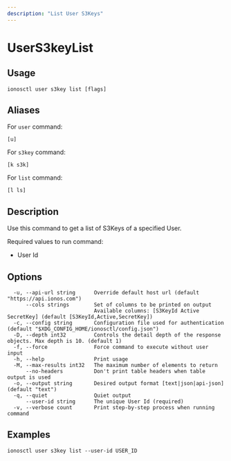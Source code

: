 ```yaml
---
description: "List User S3Keys"
---
```


# UserS3keyList

## Usage

```text
ionosctl user s3key list [flags]
```

## Aliases

For `user` command:

```text
[u]
```

For `s3key` command:

```text
[k s3k]
```

For `list` command:

```text
[l ls]
```

## Description

Use this command to get a list of S3Keys of a specified User.

Required values to run command:

* User Id

## Options

```text
  -u, --api-url string      Override default host url (default "https://api.ionos.com")
      --cols strings        Set of columns to be printed on output 
                            Available columns: [S3KeyId Active SecretKey] (default [S3KeyId,Active,SecretKey])
  -c, --config string       Configuration file used for authentication (default "$XDG_CONFIG_HOME/ionosctl/config.json")
  -D, --depth int32         Controls the detail depth of the response objects. Max depth is 10. (default 1)
  -f, --force               Force command to execute without user input
  -h, --help                Print usage
  -M, --max-results int32   The maximum number of elements to return
      --no-headers          Don't print table headers when table output is used
  -o, --output string       Desired output format [text|json|api-json] (default "text")
  -q, --quiet               Quiet output
      --user-id string      The unique User Id (required)
  -v, --verbose count       Print step-by-step process when running command
```

## Examples

```text
ionosctl user s3key list --user-id USER_ID
```

